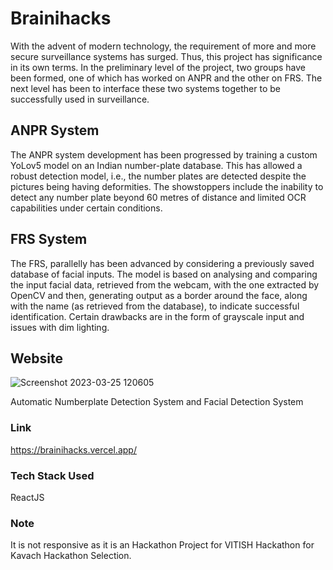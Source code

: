 # Brainihacks

With the advent of modern technology, the requirement of more and more secure surveillance systems has surged. Thus, this project has significance in its own terms. In the preliminary level of the project, two groups have been formed, one of which has worked on ANPR and the other on FRS. The next level has been to interface these two systems together to be successfully used in surveillance. 

## ANPR System

The ANPR system development has been progressed by training a custom YoLov5 model on an Indian number-plate database. This has allowed a robust detection model, i.e., the number plates are detected despite the pictures being having deformities. The showstoppers include the inability to detect any number plate beyond 60 metres of distance and limited OCR capabilities under certain conditions. 

## FRS System

The FRS, parallelly has been advanced by considering a previously saved database of facial inputs. The model is based on analysing and comparing the input facial data, retrieved from the webcam, with the one extracted by OpenCV and then, generating output as a border around the face, along with the name (as retrieved from the database), to indicate successful identification. Certain drawbacks are in the form of grayscale input and issues with dim lighting.

## Website

![Screenshot 2023-03-25 120605](https://user-images.githubusercontent.com/90605717/227701243-3d5ea66e-80d6-43e1-936b-8634655d9e06.png)

Automatic Numberplate Detection System and Facial Detection System

### Link

https://brainihacks.vercel.app/

### Tech Stack Used 

ReactJS

### Note

It is not responsive as it is an Hackathon Project for VITISH Hackathon for Kavach Hackathon Selection.
